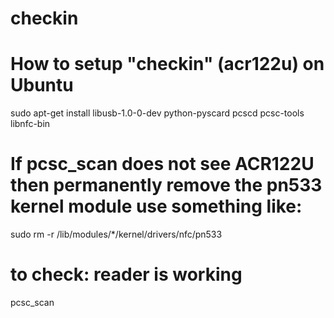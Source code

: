 # checkin

# How to setup "checkin" (acr122u) on Ubuntu

sudo apt-get install libusb-1.0-0-dev python-pyscard pcscd pcsc-tools libnfc-bin

# If pcsc_scan does not see ACR122U then permanently remove the pn533 kernel module use something like:
sudo rm -r /lib/modules/*/kernel/drivers/nfc/pn533

# to check: reader is working
pcsc_scan
